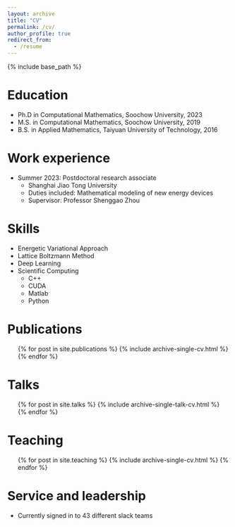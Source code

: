 ```yaml
---
layout: archive
title: "CV"
permalink: /cv/
author_profile: true
redirect_from:
  - /resume
---
```


{% include base_path %}

Education
======
* Ph.D in Computational Mathematics, Soochow University, 2023
* M.S. in Computational Mathematics, Soochow University, 2019
* B.S. in Applied Mathematics, Taiyuan University of Technology, 2016

Work experience
======
* Summer 2023: Postdoctoral research associate
  * Shanghai Jiao Tong University
  * Duties included: Mathematical modeling of new energy devices
  * Supervisor: Professor Shenggao Zhou
  
Skills
======
* Energetic Variational Approach
* Lattice Boltzmann Method
* Deep Learning
* Scientific Computing
  * C++
  * CUDA
  * Matlab
  * Python 

Publications
======
  <ul>{% for post in site.publications %}
    {% include archive-single-cv.html %}
  {% endfor %}</ul>
  
Talks
======
  <ul>{% for post in site.talks %}
    {% include archive-single-talk-cv.html %}
  {% endfor %}</ul>
  
Teaching
======
  <ul>{% for post in site.teaching %}
    {% include archive-single-cv.html %}
  {% endfor %}</ul>
  
Service and leadership
======
* Currently signed in to 43 different slack teams
